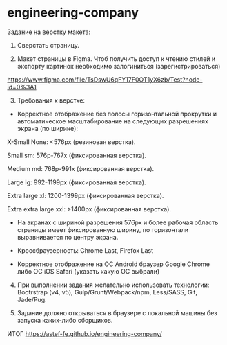 # engineering-company
Задание на верстку макета:

1. Сверстать страницу.

2. Макет страницы в Figma. Чтоб получить доступ к чтению стилей и экспорту картинок необходимо залогиниться (зарегистрироваться)

https://www.figma.com/file/TsDswU6qFY17F0OT1yX6zb/Test?node-id=0%3A1

3. Требования к верстке:

- Корректное отображение без полосы горизонтальной прокрутки и автоматическое масштабирование на следующих разрешениях экрана (по ширине):

X-Small None: <576px (резиновая верстка).

Small sm: 576p-767x (фиксированная верстка).

Medium md: 768p-991x (фиксированная верстка).

Large lg: 992-1199px (фиксированная верстка).

Extra large xl: 1200-1399px (фиксированная верстка).

Extra extra large xxl: >1400px (фиксированная верстка).

- На экранах с шириной разрешения 576px и более рабочая область страницы имеет фиксированную ширину, по горизонтали выравнивается по центру экрана.

- Кроссбраузерность: Chrome Last, Firefox Last

- Корректное отображение на ОС Android браузер Google Chrome либо ОС iOS Safari (указать какую ОС выбрали)

4. При выполнении задания желательно использовать технологии: Bootrstrap (v4, v5), Gulp/Grunt/Webpack/npm, Less/SASS, Git, Jade/Pug.

5. Задание должно открываться в браузере с локальной машины без запуска каких-либо сборщиков.

ИТОГ
https://astef-fe.github.io/engineering-company/

